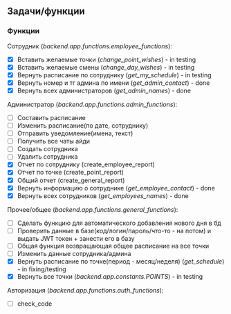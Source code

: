 ## Задачи/функции

### Функции
Сотрудник (*backend.app.functions.employee_functions*):
- [x] Вставить желаемые точки (*change_point_wishes*) - in testing
- [x] Вставить желаемые смены (*change_day_wishes*) - in testing
- [x] Вернуть расписание по сотруднику (*get_my_schedule*) - in testing
- [x] Вернуть номер и тг админа по имени (*get_admin_contact*) - done
- [x] Вернуть всех администраторов (*get_admin_names*) - done

Администратор (*backend.app.functions.admin_functions*):
- [ ] Составить расписание
- [ ] Изменить расписание(по дате, сотруднику)
- [ ] Отправить уведомление(имена, текст)
- [ ] Получить все чаты айди
- [ ] Создать сотрудника
- [ ] Удалить сотрудника
- [x] Отчет по сотруднику (create_employee_report)
- [x] Отчет по точке (create_point_report)
- [x] Общий отчет (create_general_report)
- [x] Вернуть информацию о сотруднике (*get_employee_contact*) - done
- [x] Вернуть всех сотрудников (*get_employees_names*) - done

Прочее/общее (*backend.app.functions.general_functions*):
- [ ] Сделать функцию для автоматического добавления нового дня в бд
- [ ] Проверить данные в базе(код/логин/пароль/что-то - на потом) и выдать JWT токен + занести его в базу
- [ ] Общая функция возвращающая общее расписание на все точки
- [ ] Изменить данные сотрудника/админа 
- [x] Вернуть расписание по точке(период - месяц/неделя) (*get_schedule*) - in fixing/testing
- [x] Вернуть все точки (*backend.app.constants.POINTS*) - in testing

Авторизация (*backend.app.functions.auth_functions*):
- [ ] check_code